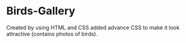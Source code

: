 # Birds-Gallery
Created by using HTML and CSS added advance CSS to make it look attractive (contains photos of birds).
